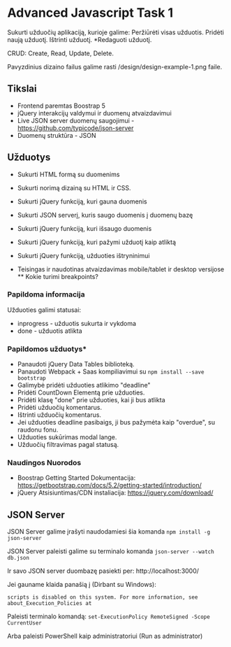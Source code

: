 # Advanced Javascript Task 1

Sukurti užduočių aplikaciją, kurioje galime:
Peržiūrėti visas užduotis.
Pridėti naują užduotį.
Ištrinti užduotį.
*Redaguoti užduotį.

CRUD: Create, Read, Update, Delete.

Pavyzdinius dizaino failus galime rasti /design/design-example-1.png faile.

## Tikslai

* Frontend paremtas Boostrap 5
* jQuery interakcijų valdymui ir duomenų atvaizdavimui
* Live JSON server duomenų saugojimui - https://github.com/typicode/json-server
* Duomenų struktūra - JSON



## Užduotys

* Sukurti HTML formą su duomenims
* Sukurti norimą dizainą su HTML ir CSS.
* Sukurti jQuery funkciją, kuri gauna duomenis

* Sukurti JSON serverį, kuris saugo duomenis į duomenų bazę
* Sukurti jQuery funkciją, kuri išsaugo duomenis
* Sukurti jQuery funkciją, kuri pažymi užduotį kaip atliktą
* Sukurti jQuery funkciją, užduoties ištryninimui
* Teisingas ir naudotinas atvaizdavimas mobile/tablet ir desktop versijose
** Kokie turimi breakpoints?


### Papildoma informacija
Užduoties galimi statusai: 
* inprogress - užduotis sukurta ir vykdoma
* done - užduotis atlikta


### Papildomos užduotys* 
 - Panaudoti jQuery Data Tables biblioteką.
 - Panaudoti Webpack + Saas kompiliavimui su `npm install --save bootstrap`
 - Galimybė pridėti užduoties atlikimo "deadline"
 - Pridėti CountDown Elementą prie užduoties. 
 - Pridėti klasę "done" prie užduoties, kai ji bus atlikta
 - Pridėti užduočių komentarus.
 - Ištrinti užduočių komentarus.
 - Jei užduoties deadline pasibaigs, ji bus pažymėta kaip "overdue", su raudonu fonu.
 - Užduoties sukūrimas modal lange.
 - Užduočių filtravimas pagal statusą.


### Naudingos Nuorodos

* Boostrap Getting Started Dokumentacija: https://getbootstrap.com/docs/5.2/getting-started/introduction/
* jQuery Atsisiuntimas/CDN instaliacija: https://jquery.com/download/


## JSON Server

JSON Server galime įrašyti naudodamiesi šia komanda
`npm install -g json-server`

JSON Server paleisti galime su terminalo komanda
`json-server --watch db.json`

Ir savo JSON server duombazę pasiekti per: http://localhost:3000/


Jei gauname klaida panašią į (Dirbant su Windows): 

```json-server : File C:\Users\Robertas\AppData\Roaming\npm\json-server.ps1 cannot be loaded because running
scripts is disabled on this system. For more information, see about_Execution_Policies at
````

Paleisti terminalo komandą: 
`set-ExecutionPolicy RemoteSigned -Scope CurrentUser`

Arba paleisti PowerShell kaip administratoriui (Run as administrator)
